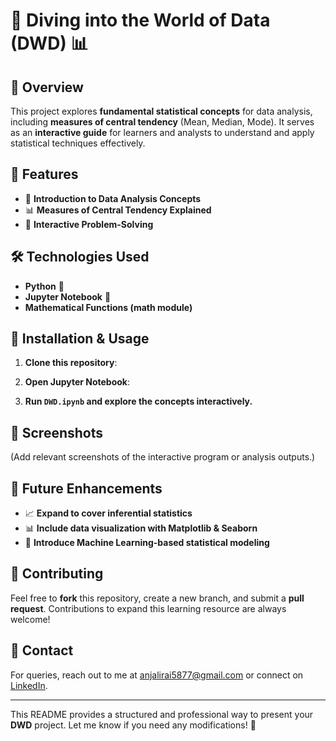 # 🌊 Diving into the World of Data (DWD) 📊  

## 📌 Overview  
This project explores **fundamental statistical concepts** for data analysis, including **measures of central tendency** (Mean, Median, Mode). It serves as an **interactive guide** for learners and analysts to understand and apply statistical techniques effectively.  

## 🚀 Features  
- 📖 **Introduction to Data Analysis Concepts**  
- 📊 **Measures of Central Tendency Explained**  
- 🔢 **Interactive Problem-Solving**  

## 🛠 Technologies Used  
- **Python** 🐍  
- **Jupyter Notebook** 📓  
- **Mathematical Functions (math module)**  

## 📌 Installation & Usage  
1. **Clone this repository**:  
2. **Open Jupyter Notebook**:  

3. **Run `DWD.ipynb` and explore the concepts interactively.**  

## 📸 Screenshots  
(Add relevant screenshots of the interactive program or analysis outputs.)  

## 🔮 Future Enhancements  
- 📈 **Expand to cover inferential statistics**  
- 📊 **Include data visualization with Matplotlib & Seaborn**  
- 🧠 **Introduce Machine Learning-based statistical modeling**  

## 🤝 Contributing  
Feel free to **fork** this repository, create a new branch, and submit a **pull request**. Contributions to expand this learning resource are always welcome!  

## 📧 Contact  
For queries, reach out to me at anjalirai5877@gmail.com or connect on [LinkedIn](https://www.linkedin.com/in/anjali-rai-870630255/).  

---

This README provides a structured and professional way to present your **DWD** project. Let me know if you need any modifications! 🚀  

